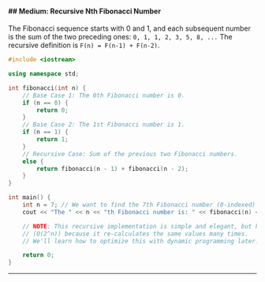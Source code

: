 
#### \#\# Medium: Recursive Nth Fibonacci Number

The Fibonacci sequence starts with 0 and 1, and each subsequent number is the sum of the two preceding ones: `0, 1, 1, 2, 3, 5, 8, ...`
The recursive definition is `F(n) = F(n-1) + F(n-2)`.

```cpp
#include <iostream>

using namespace std;

int fibonacci(int n) {
    // Base Case 1: The 0th Fibonacci number is 0.
    if (n == 0) {
        return 0;
    }
    // Base Case 2: The 1st Fibonacci number is 1.
    if (n == 1) {
        return 1;
    }
    // Recursive Case: Sum of the previous two Fibonacci numbers.
    else {
        return fibonacci(n - 1) + fibonacci(n - 2);
    }
}

int main() {
    int n = 7; // We want to find the 7th Fibonacci number (0-indexed)
    cout << "The " << n << "th Fibonacci number is: " << fibonacci(n) << endl;

    // NOTE: This recursive implementation is simple and elegant, but highly inefficient
    // (O(2^n)) because it re-calculates the same values many times.
    // We'll learn how to optimize this with dynamic programming later!

    return 0;
}
```

-----
